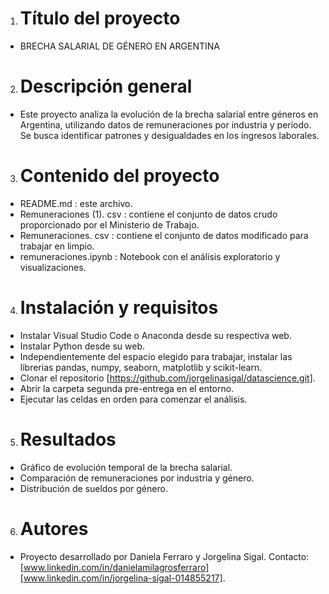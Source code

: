 1. # Título del proyecto
- BRECHA SALARIAL DE GÉNERO EN ARGENTINA
2. # Descripción general
- Este proyecto analiza la evolución de la brecha salarial entre géneros en Argentina, utilizando datos de remuneraciones por industria y período. Se busca identificar patrones y desigualdades en los ingresos laborales.
3. # Contenido del proyecto 
- README.md : este archivo.
- Remuneraciones (1). csv : contiene el conjunto de datos crudo proporcionado por el Ministerio de Trabajo.
- Remuneraciones. csv : contiene el conjunto de datos modificado para trabajar en limpio.
- remuneraciones.ipynb : Notebook con el análisis exploratorio y visualizaciones.
4. # Instalación y requisitos
- Instalar Visual Studio Code o Anaconda desde su respectiva web.
- Instalar Python desde su web.
- Independientemente del espacio elegido para trabajar, instalar las librerias pandas, numpy, seaborn, matplotlib y scikit-learn.
- Clonar el repositorio [https://github.com/jorgelinasigal/datascience.git].
- Abrir la carpeta segunda pre-entrega en el entorno.
- Ejecutar las celdas en orden para comenzar el análisis.
5. # Resultados 
- Gráfico de evolución temporal de la brecha salarial.
- Comparación de remuneraciones por industria y género.
- Distribución de sueldos por género.
6. # Autores
- Proyecto desarrollado por Daniela Ferraro y Jorgelina Sigal. Contacto: [www.linkedin.com/in/danielamilagrosferraro] [www.linkedin.com/in/jorgelina-sígal-014855217].
